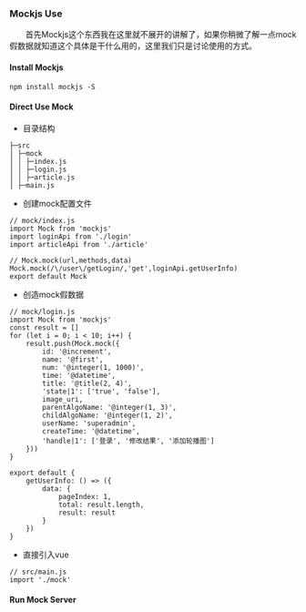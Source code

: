 ### Mockjs Use

&emsp;&emsp;首先Mockjs这个东西我在这里就不展开的讲解了，如果你稍微了解一点mock假数据就知道这个具体是干什么用的，这里我们只是讨论使用的方式。

#### Install Mockjs

```
npm install mockjs -S
```

#### Direct Use Mock

- 目录结构
```
├─src
│ ├─mock
│ │ ├─index.js
│ │ ├─login.js
│ │ ├─article.js
│ ├─main.js
```

- 创建mock配置文件
```
// mock/index.js
import Mock from 'mockjs'
import loginApi from './login'
import articleApi from './article'

// Mock.mock(url,methods,data)
Mock.mock(/\/user\/getLogin/,'get',loginApi.getUserInfo)
export default Mock
```

- 创造mock假数据
```
// mock/login.js
import Mock from 'mockjs'
const result = []
for (let i = 0; i < 10; i++) {
    result.push(Mock.mock({
        id: '@increment',
        name: '@first',
        num: '@integer(1, 1000)',
        time: '@datetime',
        title: '@title(2, 4)',
        'state|1': ['true', 'false'],
        image_uri,
        parentAlgoName: '@integer(1, 3)',
        childAlgoName: '@integer(1, 2)',
        userName: 'superadmin',
        createTime: '@datetime',
        'handle|1': ['登录', '修改结果', '添加轮播图']
    }))
}

export default {
    getUserInfo: () => ({
        data: {
            pageIndex: 1,
            total: result.length,
            result: result
        }
    })
}
```

- 直接引入vue
```
// src/main.js
import './mock'
```
#### Run Mock Server
